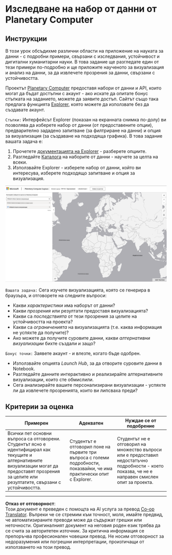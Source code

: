 <!--
CO_OP_TRANSLATOR_METADATA:
{
  "original_hash": "d1e05715f9d97de6c4f1fb0c5a4702c0",
  "translation_date": "2025-08-26T15:52:23+00:00",
  "source_file": "6-Data-Science-In-Wild/20-Real-World-Examples/assignment.md",
  "language_code": "bg"
}
-->
# Изследване на набор от данни от Planetary Computer

## Инструкции

В този урок обсъдихме различни области на приложение на науката за данни - с подробни примери, свързани с изследвания, устойчивост и дигитални хуманитарни науки. В това задание ще разгледате един от тези примери по-подробно и ще приложите наученото за визуализация и анализ на данни, за да извлечете прозрения за данни, свързани с устойчивостта.

Проектът [Planetary Computer](https://planetarycomputer.microsoft.com/) предоставя набори от данни и API, които могат да бъдат достъпни с акаунт - ако искате да опитате бонус стъпката на заданието, можете да заявите достъп. Сайтът също така предлага функцията [Explorer](https://planetarycomputer.microsoft.com/explore), която можете да използвате без да създавате акаунт.

`Стъпки:`
Интерфейсът Explorer (показан на екранната снимка по-долу) ви позволява да изберете набор от данни (от предоставените опции), предварително зададено запитване (за филтриране на данни) и опция за визуализация (за създаване на подходяща графика). В това задание вашата задача е:

 1. Прочетете [документацията на Explorer](https://planetarycomputer.microsoft.com/docs/overview/explorer/) - разберете опциите.
 2. Разгледайте [Каталога](https://planetarycomputer.microsoft.com/catalog) на наборите от данни - научете за целта на всеки.
 3. Използвайте Explorer - изберете набор от данни, който ви интересува, изберете подходящо запитване и опция за визуализация.

![The Planetary Computer Explorer](../../../../translated_images/planetary-computer-explorer.c1e95a9b053167d64e2e8e4347cfb689e47e2037c33103fc1bbea1a149d4f85b.bg.png)

`Вашата задача:`
Сега изучете визуализацията, която се генерира в браузъра, и отговорете на следните въпроси:
 * Какви _характеристики_ има наборът от данни?
 * Какви _прозрения_ или резултати предоставя визуализацията?
 * Какви са _последствията_ от тези прозрения за целите на устойчивостта на проекта?
 * Какви са _ограниченията_ на визуализацията (т.е. каква информация не успяхте да получите)?
 * Ако можете да получите суровите данни, какви _алтернативни визуализации_ бихте създали и защо?

`Бонус точки:`
Заявете акаунт - и влезте, когато бъде одобрен.
 * Използвайте опцията _Launch Hub_, за да отворите суровите данни в Notebook.
 * Разгледайте данните интерактивно и реализирайте алтернативните визуализации, които сте обмислили.
 * Сега анализирайте вашите персонализирани визуализации - успяхте ли да извлечете прозренията, които ви липсваха преди?

## Критерии за оценка

Примерен | Адекватен | Нуждае се от подобрение
--- | --- | -- |
Всички пет основни въпроса са отговорени. Студентът ясно е идентифицирал как текущите и алтернативните визуализации могат да предоставят прозрения за целите или резултатите, свързани с устойчивостта.| Студентът е отговорил поне на първите три въпроса с големи подробности, показвайки, че има практически опит с Explorer.| Студентът не е отговорил на множество въпроси или е предоставил недостатъчно подробности - което показва, че не е направен смислен опит за проекта.|

---

**Отказ от отговорност**:  
Този документ е преведен с помощта на AI услуга за превод [Co-op Translator](https://github.com/Azure/co-op-translator). Въпреки че се стремим към точност, моля, имайте предвид, че автоматизираните преводи може да съдържат грешки или неточности. Оригиналният документ на неговия роден език трябва да се счита за авторитетен източник. За критична информация се препоръчва професионален човешки превод. Не носим отговорност за недоразумения или погрешни интерпретации, произтичащи от използването на този превод.